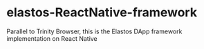 # elastos-ReactNative-framework
Parallel to Trinity Browser, this is the Elastos DApp framework implementation on React Native
